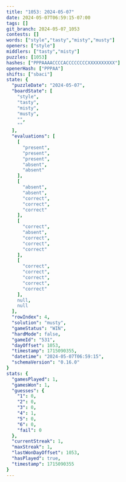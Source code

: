```yaml
---
title: "1053: 2024-05-07"
date: 2024-05-07T06:59:15-07:00
tags: []
git_branch: 2024-05-07_1053
contests: []
words: ["style","tasty","misty","musty"]
openers: ["style"]
middlers: ["tasty","misty"]
puzzles: [1053]
hashes: ["PPPAAAACCCCACCCCCCCCXXXXXXXXXX"]
openerHash: ["PPPAA"]
shifts: ["sbaci"]
state: {
  "puzzleDate": "2024-05-07",
  "boardState": [
    "style",
    "tasty",
    "misty",
    "musty",
    "",
    ""
  ],
  "evaluations": [
    [
      "present",
      "present",
      "present",
      "absent",
      "absent"
    ],
    [
      "absent",
      "absent",
      "correct",
      "correct",
      "correct"
    ],
    [
      "correct",
      "absent",
      "correct",
      "correct",
      "correct"
    ],
    [
      "correct",
      "correct",
      "correct",
      "correct",
      "correct"
    ],
    null,
    null
  ],
  "rowIndex": 4,
  "solution": "musty",
  "gameStatus": "WIN",
  "hardMode": false,
  "gameId": "531",
  "dayOffset": 1053,
  "timestamp": 1715090355,
  "datetime": "2024-05-07T06:59:15",
  "schemaVersion": "0.16.0"
}
stats: {
  "gamesPlayed": 1,
  "gamesWon": 1,
  "guesses": {
    "1": 0,
    "2": 0,
    "3": 0,
    "4": 1,
    "5": 0,
    "6": 0,
    "fail": 0
  },
  "currentStreak": 1,
  "maxStreak": 1,
  "lastWonDayOffset": 1053,
  "hasPlayed": true,
  "timestamp": 1715090355
}
---
```

<!-- more -->
